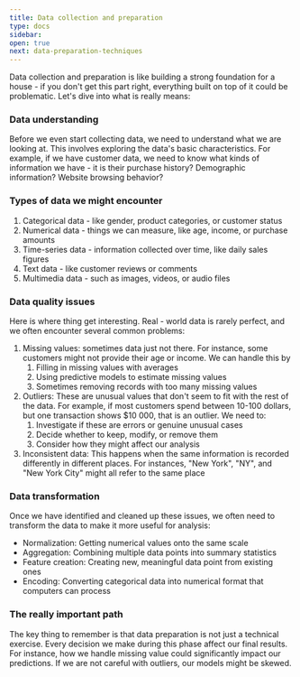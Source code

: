 ```yaml
---
title: Data collection and preparation
type: docs
sidebar:
open: true
next: data-preparation-techniques
---
```


Data collection and preparation is like building a strong foundation for a house - 
if you don't get this part right, everything built on top of it could be problematic.
Let's dive into what is really means:

### Data understanding
Before we even start collecting data, we need to understand what we are looking at.
This involves exploring the data's basic characteristics. For example, if we have customer data, we need 
to know what kinds of information we have - it is their purchase history? Demographic information? Website browsing 
behavior?

### Types of data we might encounter
1. Categorical data - like gender, product categories, or customer status
2. Numerical data - things we can measure, like age, income, or purchase amounts
3. Time-series data - information collected over time, like daily sales figures
4. Text data - like customer reviews or comments
5. Multimedia data - such as images, videos, or audio files

### Data quality issues
Here is where thing get interesting. Real - world data is rarely perfect, and we often encounter several common problems:
1. Missing values: sometimes data just not there. For instance, some customers might not provide their age or income. We can handle this by
   1. Filling in missing values with averages
   2. Using predictive models to estimate missing values
   3. Sometimes removing records with too many missing values
4. Outliers: These are unusual values that don't seem to fit with the rest of the data. For example, if most customers spend between 10-100 dollars, but one transaction shows $10 000, that is an outlier. We need to:
   1. Investigate if these are errors or genuine unusual cases
   2. Decide whether to keep, modify, or remove them
   3. Consider how they might affect our analysis
4. Inconsistent data: This happens when the same information is recorded differently in different places. For instances, "New York", "NY", and "New York City" might all refer to the same place

### Data transformation
Once we have identified and cleaned up these issues, we often need to transform the data to make it more useful for analysis:
- Normalization: Getting numerical values onto the same scale
- Aggregation: Combining multiple data points into summary statistics
- Feature creation: Creating new, meaningful data point from existing ones
- Encoding: Converting categorical data into numerical format that computers can process

### The really important path
The key thing to remember is that data preparation is not just a technical exercise. Every decision we make during this phase
affect our final results. For instance, how we handle missing value could significantly impact our predictions. If we 
are not careful with outliers, our models might be skewed.